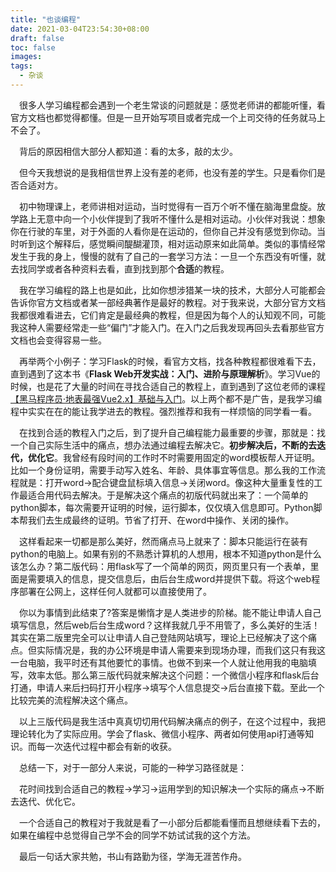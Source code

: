 ```yaml
---
title: "也谈编程"
date: 2021-03-04T23:54:30+08:00
draft: false
toc: false
images:
tags: 
  - 杂谈
---
```


&emsp;很多人学习编程都会遇到一个老生常谈的问题就是：感觉老师讲的都能听懂，看官方文档也都觉得都懂。但是一旦开始写项目或者完成一个上司交待的任务就马上不会了。  
 
&emsp;背后的原因相信大部分人都知道：看的太多，敲的太少。  

&emsp;但今天我想说的是我相信世界上没有差的老师，也没有差的学生。只是看你们是否合适对方。

&emsp;初中物理课上，老师讲相对运动，当时觉得有一百万个听不懂在脑海里盘旋。放学路上无意中向一个小伙伴提到了我听不懂什么是相对运动。小伙伴对我说：想象你在行驶的车里，对于外面的人看你是在运动的，但你自己并没有感觉到你动。当时听到这个解释后，感觉瞬间醍醐灌顶，相对运动原来如此简单。类似的事情经常发生于我的身上，慢慢的就有了自己的一套学习方法：一旦一个东西没有听懂，就去找同学或者各种资料去看，直到找到那个**合适**的教程。  

&emsp;我在学习编程的路上也是如此，比如你想涉猎某一块的技术，大部分人可能都会告诉你官方文档或者某一部经典著作是最好的教程。对于我来说，大部分官方文档我都很难看进去，它们肯定是最经典的教程，但是因为每个人的认知观不同，可能我这种人需要经常走一些“偏门”才能入门。在入门之后我发现再回头去看那些官方文档也会变得容易一些。  

&emsp;再举两个小例子：学习Flask的时候，看官方文档，找各种教程都很难看下去，直到遇到了这本书《**Flask Web开发实战：入门、进阶与原理解析**》。学习Vue的时候，也是花了大量的时间在寻找合适自己的教程上，直到遇到了这位老师的课程[
【黑马程序员·地表最强Vue2.x】基础与入门](https://www.bilibili.com/video/BV1tp4y197qe)。以上两个都不是广告，是我学习编程中实实在在的能让我学进去的教程。强烈推荐和我有一样烦恼的同学看一看。  

&emsp;在找到合适的教程入门之后，到了提升自己编程能力最重要的步骤，那就是：找一个自己实际生活中的痛点，想办法通过编程去解决它。**初步解决后，不断的去迭代，优化它**。我曾经有段时间的工作时不时需要用固定的word模板帮人开证明。比如一个身份证明，需要手动写入姓名、年龄、具体事宜等信息。那么我的工作流程就是：打开word&#8594;配合键盘鼠标填入信息&#8594;关闭word。像这种大量重复性的工作最适合用代码去解决。于是解决这个痛点的初版代码就出来了：一个简单的python脚本，每次需要开证明的时候，运行脚本，仅仅填入信息即可。Python脚本帮我们去生成最终的证明。节省了打开、在word中操作、关闭的操作。  

&emsp;这样看起来一切都是那么美好，然而痛点马上就来了：脚本只能运行在装有python的电脑上。如果有别的不熟悉计算机的人想用，根本不知道python是什么该怎么办？第二版代码：用flask写了一个简单的网页，网页里只有一个表单，里面是需要填入的信息，提交信息后，由后台生成word并提供下载。将这个web程序部署在公网上，这样任何人就都可以直接使用了。  

&emsp;你以为事情到此结束了?答案是懒惰才是人类进步的阶梯。能不能让申请人自己填写信息，然后web后台生成word？这样我就几乎不用管了，多么美好的生活！其实在第二版里完全可以让申请人自己登陆网站填写，理论上已经解决了这个痛点。但实际情况是，我的办公环境是申请人需要来到现场办理，而我们这只有我这一台电脑，我平时还有其他要忙的事情。也做不到来一个人就让他用我的电脑填写，效率太低。那么第三版代码就来解决这个问题：一个微信小程序和flask后台打通，申请人来后扫码打开小程序&#8594;填写个人信息提交&#8594;后台直接下载。至此一个比较完美的流程解决这个痛点。  

&emsp;以上三版代码是我生活中真真切切用代码解决痛点的例子，在这个过程中，我把理论转化为了实际应用。学会了flask、微信小程序、两者如何使用api打通等知识。而每一次迭代过程中都会有新的收获。  

&emsp;总结一下，对于一部分人来说，可能的一种学习路径就是：  

&emsp;花时间找到合适自己的教程&#8594;学习&#8594;运用学到的知识解决一个实际的痛点&#8594;不断去迭代、优化它。  

&emsp;一个合适自己的教程对于我就是看了一小部分后都能看懂而且想继续看下去的，如果在编程中总觉得自己学不会的同学不妨试试我的这个方法。  

&emsp;最后一句话大家共勉，书山有路勤为径，学海无涯苦作舟。